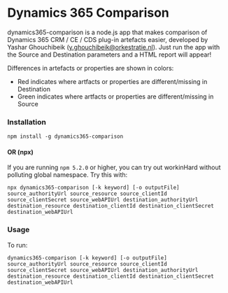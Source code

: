 # Dynamics 365 Comparison

dynamics365-comparison is a node.js app that makes comparison of Dynamics 365 CRM / CE / CDS plug-in artefacts easier, developed by Yashar Ghouchibeik (y.ghouchibeik@orkestratie.nl). Just run the app with the Source and Destination parameters and a HTML report will appear! 

Differences in artefacts or properties are shown in colors:
* Red indicates where artfacts or properties are different/missing in Destination
* Green indicates where artfacts or properties are different/missing in Source

### Installation
```
npm install -g dynamics365-comparison
```
#### OR (npx)
If you are running `npm 5.2.0` or higher, you can try out workinHard without polluting global namespace. 
Try this with:
```
npx dynamics365-comparison [-k keyword] [-o outputFile] source_authorityUrl source_resource source_clientId source_clientSecret source_webAPIUrl destination_authorityUrl destination_resource destination_clientId destination_clientSecret destination_webAPIUrl
```
### Usage
To run:
```
dynamics365-comparison [-k keyword] [-o outputFile] source_authorityUrl source_resource source_clientId source_clientSecret source_webAPIUrl destination_authorityUrl destination_resource destination_clientId destination_clientSecret destination_webAPIUrl
```